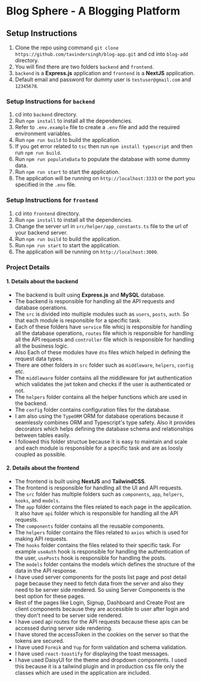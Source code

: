 # Blog Sphere - A Blogging Platform

## Setup Instructions
1. Clone the repo using command `git clone https://github.com/tavindersingh/blog-app.git` and cd into `blog-add` directory.
2. You will find there are two folders `backend` and `frontend`.
3. `backend` is a **Express.js** application and `frontend` is a **NextJS** application.
4. Default email and password for dummy user is `testuser@gmail.com` and `12345678`.

### Setup Instructions for `backend`
1. cd into `backend` directory.
2. Run `npm install` to install all the dependencies.
3. Refer to `.env.example` file to create a `.env` file and add the required environment variables.
4. Run `npm run build` to build the application.
5. If you get error related to `tsc` then run `npm install typescript` and then run `npm run build`.
6. Run `npm run populateData` to populate the database with some dummy data.
7. Run `npm run start` to start the application.
8. The application will be running on `http://localhost:3333` or the port you specified in the `.env` file.

### Setup Instructions for `frontend`
1. cd into `frontend` directory.
2. Run `npm install` to install all the dependencies.
3. Change the server url in `src/helper/app_constants.ts` file to the url of your backend server.
4. Run `npm run build` to build the application.
5. Run `npm run start` to start the application.
6. The application will be running on `http://localhost:3000`.

### Project Details

#### 1. Details about the backend
- The backend is built using **Express.js** and **MySQL** database.
- The backend is responsible for handling all the API requests and database operations.
- The `src` is divided into multiple modules such as `users`, `posts`, `auth`. So that each module is responsible for a specific task.
- Each of these folders have `service` file whicj is responsible for handling all the database operations, `routes` file which is responsible for handling all the API requests and `controller` file which is responsible for handling all the business logic.
- Also Each of these modules have `dto` files which helped in defining the request data types.
- There are other folders in `src` folder such as `middleware`, `helpers`, `config` etc.
- The `middleware` folder contains all the middleware for jwt authentication which validates the jwt token and checks if the user is authenticated or not.
- The `helpers` folder contains all the helper functions which are used in the backend.
- The `config` folder contains configuration files for the database.
- I am also using the `TypeORM` ORM for database operations because it seamlessly combines ORM and Typescript's type safety. Also it provides decorators which helps defining the database schema and relationships between tables easily.
- I followed this folder structue because it is easy to maintain and scale and each module is responsible for a specific task and are as loosly coupled as possible.

#### 2. Details about the frontend
- The frontend is built using **NextJS** and **TailwindCSS**.
- The frontend is responsible for handling all the UI and API requests.
- The `src` folder has multiple folders such as `components`, `app`, `helpers`, `hooks`, and `models`.
- The `app` folder contains the files related to each page in the application. It also have `api` folder which is responsible for handling all the API requests.
- The `components` folder contains all the reusable components.
- The `helpers` folder contains the files related to `axios` which is used for making API requests.
- The `hooks` folder contains the files related to their specific task. For example `useAuth` hook is responsible for handling the authentication of the user, `usePosts` hook is responsible for handling the posts.
- The `models` folder contains the models which defines the structure of the data in the API response.
- I have used server components for the posts list page and post detail page because they need to fetch data from the server and also they need to be server side rendered. So using Server  Components is the best option for these pages.
- Rest of the pages like Login, Signup, Dashboard and Create Post are client components because they are accessible to user after login and they don't need to be server side rendered.
- I have used api routes for the API requests because these apis can be accessed during server side rendering.
- I have stored the accessToken in the cookies on the server so that the tokens are secured.
- I have used `Formik` and `Yup` for form validation and schema validation.
- I have used `react-toastify` for displaying the toast messages.
- I have used DaisyUI for the theme and dropdown components. I used this because it is a tailwind plugin and in production css file only the classes which are used in the application are included.